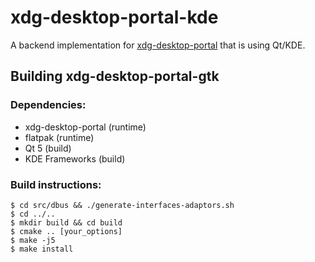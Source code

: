 # xdg-desktop-portal-kde

A backend implementation for [xdg-desktop-portal](http://github.com/flatpak/xdg-desktop-portal)
that is using Qt/KDE.

## Building xdg-desktop-portal-gtk

### Dependencies:
 - xdg-desktop-portal (runtime)
 - flatpak (runtime)
 - Qt 5 (build)
 - KDE Frameworks (build)

### Build instructions:
```
$ cd src/dbus && ./generate-interfaces-adaptors.sh
$ cd ../..
$ mkdir build && cd build
$ cmake .. [your_options]
$ make -j5
$ make install
```

